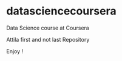 datasciencecoursera
===================

Data Science course at Coursera

Attila first and not last Repository

Enjoy !
